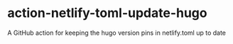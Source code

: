 # action-netlify-toml-update-hugo
A GitHub action for keeping the hugo version pins in netlify.toml up to date
